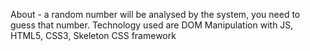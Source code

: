About - a random number will be analysed by the system, you need to guess that number. Technology used are DOM Manipulation with JS, HTML5, CSS3, Skeleton CSS framework
